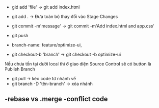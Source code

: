 - gid add 'file' -> git add index.html
- git add .      -> Đưa toàn bộ thay đổi vào Stage Changes

- git commit -m'message' -> git commit -m'Add index.html and app.css'


<!-- VID 2: Basic command -->
- git push

- branch-name: feature/optimize-ui,
- git checkout-b 'branch' -> git checkout -b optimize-ui

Nếu chưa tồn tại dưới local thì ở giao diện Source Control sẽ có button là Publish Branch
- git pull -> kéo code từ nhánh về
- git branch -D 'tên-branch' -> xóa nhánh

<!-- VID 3: Git RESET-->
-rebase vs .merge
-conflict code
-